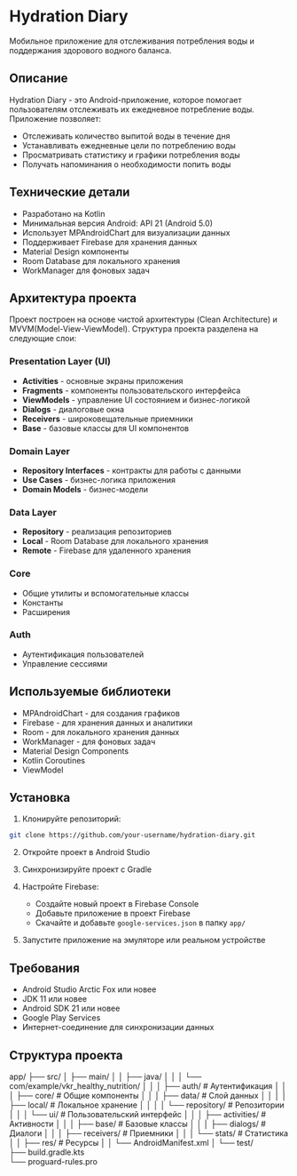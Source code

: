 # Hydration Diary

Мобильное приложение для отслеживания потребления воды и поддержания здорового водного баланса.

## Описание

Hydration Diary - это Android-приложение, которое помогает пользователям отслеживать их ежедневное потребление воды. Приложение позволяет:

- Отслеживать количество выпитой воды в течение дня
- Устанавливать ежедневные цели по потреблению воды
- Просматривать статистику и графики потребления воды
- Получать напоминания о необходимости попить воды

## Технические детали

- Разработано на Kotlin
- Минимальная версия Android: API 21 (Android 5.0)
- Использует MPAndroidChart для визуализации данных
- Поддерживает Firebase для хранения данных
- Material Design компоненты
- Room Database для локального хранения
- WorkManager для фоновых задач

## Архитектура проекта

Проект построен на основе чистой архитектуры (Clean Architecture) и MVVM(Model-View-ViewModel). Структура проекта разделена на следующие слои:

### Presentation Layer (UI)
- **Activities** - основные экраны приложения
- **Fragments** - компоненты пользовательского интерфейса
- **ViewModels** - управление UI состоянием и бизнес-логикой
- **Dialogs** - диалоговые окна
- **Receivers** - широковещательные приемники
- **Base** - базовые классы для UI компонентов

### Domain Layer
- **Repository Interfaces** - контракты для работы с данными
- **Use Cases** - бизнес-логика приложения
- **Domain Models** - бизнес-модели

### Data Layer
- **Repository** - реализация репозиториев
- **Local** - Room Database для локального хранения
- **Remote** - Firebase для удаленного хранения

### Core
- Общие утилиты и вспомогательные классы
- Константы
- Расширения

### Auth
- Аутентификация пользователей
- Управление сессиями

## Используемые библиотеки

- MPAndroidChart - для создания графиков
- Firebase - для хранения данных и аналитики
- Room - для локального хранения данных
- WorkManager - для фоновых задач
- Material Design Components
- Kotlin Coroutines
- ViewModel

## Установка

1. Клонируйте репозиторий:
```bash
git clone https://github.com/your-username/hydration-diary.git
```

2. Откройте проект в Android Studio

3. Синхронизируйте проект с Gradle

4. Настройте Firebase:
   - Создайте новый проект в Firebase Console
   - Добавьте приложение в проект Firebase
   - Скачайте и добавьте `google-services.json` в папку `app/`

5. Запустите приложение на эмуляторе или реальном устройстве

## Требования

- Android Studio Arctic Fox или новее
- JDK 11 или новее
- Android SDK 21 или новее
- Google Play Services
- Интернет-соединение для синхронизации данных

## Структура проекта

app/
├── src/
│   ├── main/
│   │   ├── java/
│   │   │   └── com/example/vkr_healthy_nutrition/
│   │   │       ├── auth/           # Аутентификация
│   │   │       ├── core/           # Общие компоненты
│   │   │       ├── data/           # Слой данных
│   │   │       │   ├── local/      # Локальное хранение
│   │   │       │   └── repository/ # Репозитории
│   │   │       └── ui/             # Пользовательский интерфейс
│   │   │           ├── activities/ # Активности
│   │   │           ├── base/       # Базовые классы
│   │   │           ├── dialogs/    # Диалоги
│   │   │           ├── receivers/  # Приемники
│   │   │           └── stats/      # Статистика
│   │   ├── res/                    # Ресурсы
│   │   └── AndroidManifest.xml
│   └── test/                     
├── build.gradle.kts                
└── proguard-rules.pro             
